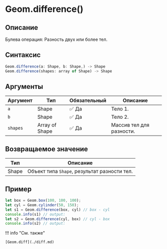 # Geom.difference()

## Описание
Булева операция: Разность двух или более тел.

## Синтаксис
```javascript
Geom.difference(a: Shape, b: Shape,) -> Shape
Geom.difference(shapes: array of Shape) -> Shape
```

## Аргументы

| Аргумент  | Тип           | Обязательный | Описание                  |
|-----------|---------------|--------------|---------------------------|
| `a`       | Shape         | :white_check_mark: Да | Тело 1. |
| `b`       | Shape         | :white_check_mark: Да | Тело 2. |
| `shapes`  | Array of Shape| :white_check_mark: Да | Массив тел для разности. |

## Возвращаемое значение

| Тип   | Описание                          |
|-------|-----------------------------------|
| Shape | Объект типа `Shape`, результат разности тел. |

## Пример
```javascript linenums="1"
let box = Geom.box(100, 100, 100);
let cyl = Geom.cylinder(50, 150);
let s1 = Geom.difference(box, cyl) // box - cyl
console.info(s1) // output:
let s2 = Geom.difference(cyl, box) // cyl - box
console.info(s2) // output:
```

!!! info "См. также"

    [Geom.diff](./diff.md)

